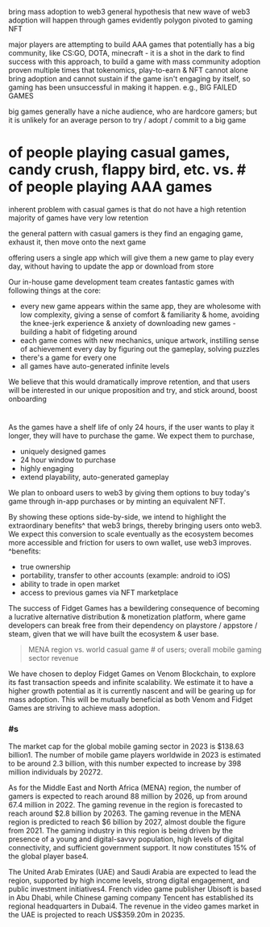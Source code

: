 bring mass adoption to web3
general hypothesis that new wave of web3 adoption will happen through games
evidently polygon pivoted to gaming NFT

major players are attempting to build AAA games that potentially has a big community, like CS:GO, DOTA, minecraft - it is a shot in the dark to find success with this approach, to build a game with mass community adoption
proven multiple times that tokenomics, play-to-earn & NFT cannot alone bring adoption and cannot sustain if the game isn't engaging by itself, so gaming has been unsuccessful in making it happen. e.g., BIG FAILED GAMES

big games generally have a niche audience, who are hardcore gamers; but it is unlikely for an average person to try / adopt / commit to a big game

# of people playing casual games, candy crush, flappy bird, etc. vs. # of people playing AAA games

inherent problem with casual games is that do not have a high retention
majority of games have very low retention

the general pattern with casual gamers is they find an engaging game, exhaust it, then move onto the next game

offering users a single app which will give them a new game to play every day, without having to update the app or download from store

Our in-house game development team creates fantastic games with following things at the core:

- every new game appears within the same app, they are wholesome with low complexity, giving a sense of comfort & familiarity & home, avoiding the knee-jerk experience & anxiety of downloading new games - building a habit of fidgeting around
- each game comes with new mechanics, unique artwork, instilling sense of achievement every day by figuring out the gameplay, solving puzzles
- there's a game for every one
- all games have auto-generated infinite levels

We believe that this would dramatically improve retention, and that users will be interested in our unique proposition and try, and stick around, boost onboarding

#

As the games have a shelf life of only 24 hours, if the user wants to play it longer, they will have to purchase the game. We expect them to purchase,

- uniquely designed games
- 24 hour window to purchase
- highly engaging
- extend playability, auto-generated gameplay

We plan to onboard users to web3 by giving them options to buy today's game through in-app purchases or by minting an equivalent NFT.

By showing these options side-by-side, we intend to highlight the extraordinary benefits^ that web3 brings, thereby bringing users onto web3. We expect this conversion to scale eventually as the ecosystem becomes more accessible and friction for users to own wallet, use web3 improves.
^benefits:

- true ownership
- portability, transfer to other accounts (example: android to iOS)
- ability to trade in open market
- access to previous games via NFT marketplace

The success of Fidget Games has a bewildering consequence of becoming a lucrative alternative distribution & monetization platform, where game developers can break free from their dependency on playstore / appstore / steam, given that we will have built the ecosystem & user base.

> MENA region vs. world casual game # of users; overall mobile gaming sector revenue

We have chosen to deploy Fidget Games on Venom Blockchain, to explore its fast transaction speeds and infinite scalability. We estimate it to have a higher growth potential as it is currently nascent and will be gearing up for mass adoption. This will be mutually beneficial as both Venom and Fidget Games are striving to achieve mass adoption.

### #s

The market cap for the global mobile gaming sector in 2023 is $138.63 billion​1​. The number of mobile game players worldwide in 2023 is estimated to be around 2.3 billion, with this number expected to increase by 398 million individuals by 2027​2​.

As for the Middle East and North Africa (MENA) region, the number of gamers is expected to reach around 88 million by 2026, up from around 67.4 million in 2022. The gaming revenue in the region is forecasted to reach around $2.8 billion by 2026​3​. The gaming revenue in the MENA region is predicted to reach $6 billion by 2027, almost double the figure from 2021. The gaming industry in this region is being driven by the presence of a young and digital-savvy population, high levels of digital connectivity, and sufficient government support. It now constitutes 15% of the global player base​4​.

The United Arab Emirates (UAE) and Saudi Arabia are expected to lead the region, supported by high income levels, strong digital engagement, and public investment initiatives​4​. French video game publisher Ubisoft is based in Abu Dhabi, while Chinese gaming company Tencent has established its regional headquarters in Dubai​4​. The revenue in the video games market in the UAE is projected to reach US$359.20m in 2023​5​.
